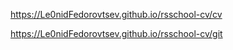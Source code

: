 https://Le0nidFedorovtsev.github.io/rsschool-cv/cv

https://Le0nidFedorovtsev.github.io/rsschool-cv/git 